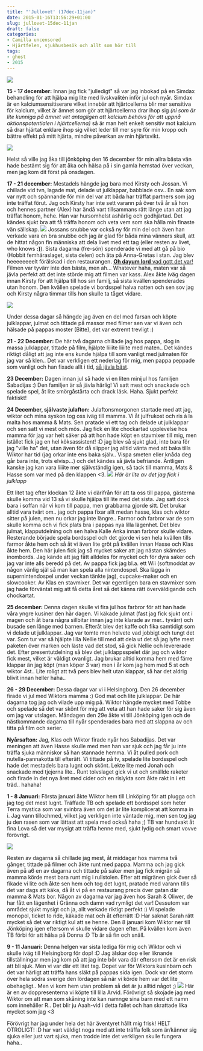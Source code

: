 ```yaml
---
title: "'Jullovet' (17dec-11jan)"
date: 2015-01-16T13:56:29+01:00
slug: jullovet-15dec-11jan
draft: false
categories:
- Camilla uncensored
- Hjärtfelen, sjukhusbesök och allt som hör till
tags:
- ghost
- 2015
---
```


![](/assets/images/ghost/2015/01/Simdax-12-mg-5ml.jpg)

**15 - 17 december:**
Innan jag fick "julledigt" så var jag inbokad på en Simdax behandling för att hjälpa mig lite med livskvalitén inför jul och nyår. Simdax är en kalciumsensitiserare vilket innebär att hjärtcellerna blir mer sensitiva för kalcium, vilket är ämnet som gör att hjärtcellerna drar ihop sig *(ni som är lite kunniga på ämnet vet antagligen att kalcium behövs för att uppnå aktionspotentialen i hjärtcellerna)* så är man helt enkelt sensitiv mot kalcium så drar hjärtat enklare ihop sig vilket leder till mer syre för min kropp och bättre effekt på mitt hjärta, mindre påverkan av min hjärtsvikt. 

![](/assets/images/ghost/2015/01/avdelare-hj-rta.gif)

Helst så ville jag åka till jönköping den 16 december för min allra bästa vän hade bestämt sig för att åka och hälsa på i sin gamla hemstad över veckan, men jag kom dit först på onsdagen.

**17 - 21 december:**
Mestadels hängde jag bara med Kirsty och Jossan. Vi chillade vid tvn, lagade mat, delade ut julklappar, babblade osv.. 
En sak som var nytt och spännande för min del var att båda har träffat partners som jag inte träffat förut.
Jag och Kirsty har inte sett varann på över två år så hon och hennes partner (Alex) har ändå vart tillsammans rätt länge utan att jag träffat honom, hehe. 
Han var hursomhelst ashärlig och godhjärtad. Det kändes sjukt bra att få träffa honom och veta vem som ska hålla min finaste vän sällskap.
![](/assets/images/ghost/2015/01/kirralex.jpg)
Jossans snubbe var också ny för min del och även han verkade vara en bra snubbe och jag är glad för båda mina vänners skull, att de hittat någon fin människa att dela livet med ett tag (eller resten av livet, who knows **:)**).
Sista dagarna (fre-sön) spenderade vi med att gå på bio (Hobbit femhäraslaget, sista delen) och äta på Anna-Gretas i stan. Jag blev heeeeeeeelt förälskad i den restaurangen. <u>**Oh dayum lord** vad gott det var!</u>
Filmen var tyvärr inte den bästa, men ah... Whatever haha, maten var så jävla perfekt att det inte störde mig att filmen var kass. Alex åkte iväg dagen innan Kirsty för att hjälpa till hos sin familj, så sista kvällen spenderades utan honom.
Den kvällen spelade vi bordsspel halva natten och sen sov jag och Kirsty några timmar tills hon skulle ta tåget vidare.

![](/assets/images/ghost/2015/01/IWE01N.jpg)

Under dessa dagar så hängde jag även en del med farsan och köpte julklappar, julmat och tittade på massor med filmer sen var vi även och hälsade på pappas moster (Bitte), det var extremt trevligt :)

**21 - 22 December:**
De här två dagarna chillade jag hos pappa, slog in massa julklappar, tittade på film, hjälpte liiiite liiiite med maten.. Det kändes riktigt dåligt att jag inte ens kunde hjälpa till som vanligt med julmaten för jag var så klen.. Det var verkligen ett nederlag för mig, men pappa peppade som vanligt och han fixade allt i tid, <u>så jävla bäst</u>.

**23 December:**
Dagen innan jul så hade vi en liten minijul hos familjen Sabadijas :) Den familjen är så jävla härlig! Vi satt mest och snackade och spelade spel, åt lite smörgåstårta och drack läsk. Haha. Sjukt perfekt faktiskt!

**24 December, självaste julafton:**
Julaftonsmorgonen startade med att jag, wiktor och mina syskon tog oss iväg till mamma. Vi åt julfrukost och ris à la malta hos mamma & Mats. Sen pratade vi ett tag och delade ut julklappar och sen satt vi mest och mös. Jag fick en lite chockartad upplevelse hos mamma för jag var helt säker på att hon hade köpt en stavmixer till mig, men istället fick jag en hel köksassistent! :D jag blev så sjukt glad, inte bara för jag "ville ha" det, utan även för då slipper jag alltid vänta med att baka tills Wiktor har tid (jag orkar inte ens baka själv.. Vispa smeten eller knåda deg går bara inte, trots elvisp...) och det kändes så jävla befriande. Äntligen kanske jag kan vara liiiite mer självständig igen, så tack till mamma, Mats & Hasse som var med på den klappen <3.
![](/assets/images/ghost/2015/01/20150116_165456.jpg)
*Här är lite av det jag fick i julklapp*

Ett litet tag efter klockan 12 åkte vi därifrån för att ta oss till pappa, gästerna skulle komma vid 13 så vi skulle hjälpa till lite med det sista. Jag satt dock bara i soffan när vi kom till pappa, men grabbarna gjorde sitt. Det brukar alltid vara tvärt om.. jag och pappa fixar allt medan hasse, klas och wiktor sitter på julen, men nu orkar jag inte längre..
Farmor och farbror var de som skulle komma och vi fick plats bra i pappas nya lilla lägenhet. Det blev julmat, klapputdelning och sen halva Kalle Anka innan farbror skulle vidare. Resterande började spela bordsspel och det gjorde vi sen hela kvällen tills farmor åkte hem och så åt vi även lite gröt på kvällen innan Hasse och Klas åkte hem.
Den här julen fick jag så mycket saker att jag nästan skämdes inombords. Jag kände att jag fått alldeles för mycket och för dyra saker och jag var inte alls beredd på det. Av pappa fick jag bl.a. ett Wii (softmoddat av någon vänlig själ så man kan spela alla nintendospel. Ska lägga in supernintendospel under veckan tänkte jag), cupcake-maker och en slowcooker. Av Klas en stavmixer. Det var egentligen bara en stavmixer som jag hade förväntat mig att få detta året så det känns rätt överväldigande och chockartat.

**25 december:**
Denna dagen skulle vi fira jul hos farbror för att han hade våra yngre kusiner den här dagen. Vi käkade julmat (fast jag fick sjukt ont i magen och åt bara några sillbitar innan jag inte klarade av mer.. tyvärr) och busade sen länge med barnen. Efteråt blev det kaffe och fika samtidigt som vi delade ut julklappar. Jag var tomte men helvete vad jobbigt och tungt det var. Som tur var så hjälpte lilla Nellie till med att dela ut det så jag lyfte mest paketen över marken och läste vad det stod, så gick Nellie och levererade det.
Efter presentutdelning så blev det julklappsspelet där jag och wiktor fick mest, vilket är väldigt ovanligt. Jag brukar alltid komma hem med färre klappar än jag köpt (man köper 3 var) men i år kom jag hem med 5 st och wiktor 4st.. Lite roligt att två pers blev helt utan klappar, så har det aldrig blivit innan heller haha..

**26 - 29 December:**
Dessa dagar var vi i Helsingborg. Den 26 december firade vi jul med Wiktors mamma :) God mat och lite julklappar.
De här dagarna tog jag och vilade upp mig på. Wiktor hängde mycket med Tobbe och spelade så det var skönt för mig att veta att han hade saker för sig även om jag var utslagen. Måndagen den 29e åkte vi till Jönköping igen och de nästkommande dagarna till nyår spenderades bara med att slappna av och titta på film och serier.

**Nyårsafton:**
Jag, Klas och Wiktor firade nyår hos Sabadijas. Det var meningen att även Hasse skulle med men han var sjuk och jag får ju inte träffa sjuka människor så han stannade hemma.
Vi åt pulled pork och nutella-pannakotta till efterätt. Vi tittade på tv, spelade lite bordsspel och hade det mestadels bara lugnt och skönt.
Lekte lite med Jonah och snackade med tjejerna lite.. Runt tolvslaget gick vi ut och smällde raketer och firade in det nya året med cider och en rislykta som åkte rakt in i ett träd.. hahaha!

**1 - 8 Januari:** Första januari åkte Wiktor hem till Linköping för att plugga och jag tog det mest lugnt. Träffade TB och spelade ett bordsspel som heter Terra mystica som var svinbra även om det är lite komplicerat att komma in i. Jag vann tillochmed, vilket jag verkligen inte väntade mig, men sen tog jag ju den rasen som var lättast att spela med också haha ;) TB var hundvakt åt fina Lova så det var mysigt att träffa henne med, sjukt lydig och smart vovve förövrigt.

![](/assets/images/ghost/2015/01/Terra_Mystica-Prezentarea_detaliata_a_componentelor_layout.png)

Resten av dagarna så chillade jag mest, åt middagar hos mamma två gånger, tittade på filmer och åkte runt med pappa. 
Mamma och jag gick även på a6 en av dagarna och tittade på saker men jag fick migrän så mamma körde mest bara runt mig i rullstolen.
Efter att migränen gick över så fikade vi lite och åkte sen hem och tog det lugnt, pratade med varann tills det var dags att käka, då åt vi på en restaurang precis över gatan där mamma & Mats bor. 
Någon av dagarna var jag även hos Sarah & Oliwer, de har fått en lägenhet i Gränna och damn vad rymligt det var! Dessutom var området sjukt mysigt och ja, allt verkade riktigt perfekt :)
Vi spelade monopol, ticket to ride, käkade mat och åt efterrätt :D Har saknat Sarah rätt mycket så det var riktigt kul att se henne.
Den 8 januari kom Wiktor ner till Jönköping igen eftersom vi skulle vidare dagen efter.  På kvällen kom även TB förbi för att hälsa på Donna :D Tb är så fin och snäll.

**9 - 11 Januari:**
Denna helgen var sista lediga för mig och Wiktor och vi skulle iväg till Helsingborg för dop! :D Jag älskar dop eller liknande tillställningar men jag kom på att jag inte bör vara där eftersom det är en risk att bli sjuk. Men vi var där ett litet tag. Dopet var för Wiktors kusinbarn och det var härligt att träffa hans släkt på pappas sida igen. Dock var det storm över hela södra sverige den lördagen så när vi körde hem var det lite obehagligt.. Men vi kom hem utan problem så det är ju alltid något ;)
![](/assets/images/ghost/2015/01/2282143_front_large.png)
Här är en av doppresenterna vi köpte till lilla Arvid.
Förövrigt så skojade jag med Wiktor om att man som skåning inte kan namnge sina barn med ett namn som innehåller R.. Det blir ju Aaah-vid i detta fallet och han skrattade lika mycket som jag <3

Förövrigt har jag under hela det här äventyret hållt mig frisk! HELT OTROLIGT! :D har vart väldigt noga med att inte träffa folk som är/känner sig sjuka eller just vart sjuka, men trodde inte det verkligen skulle fungera haha..




